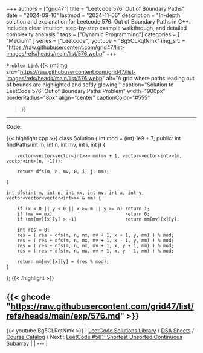 
+++
authors = ["grid47"]
title = "Leetcode 576: Out of Boundary Paths"
date = "2024-09-10"
lastmod = "2024-11-06"
description = "In-depth solution and explanation for Leetcode 576: Out of Boundary Paths in C++. Includes clear intuition, step-by-step example walkthrough, and detailed complexity analysis."
tags = ["Dynamic Programming"]
categories = [
    "Medium"
]
series = ["Leetcode"]
youtube = "Bg5CLRqtNmk"
img_src = "https://raw.githubusercontent.com/grid47/list-images/refs/heads/main/list/576.webp"
+++



[`Problem Link`](https://leetcode.com/problems/out-of-boundary-paths/description/)
{{< rmtimg 
    src="https://raw.githubusercontent.com/grid47/list-images/refs/heads/main/list/576.webp" 
    alt="A grid where paths leading out of bounds are highlighted and softly glowing."
    caption="Solution to LeetCode 576: Out of Boundary Paths Problem"
    width="900px"
    borderRadius="8px"
    align="center" 
    captionColor="#555"
>}}
---
**Code:**

{{< highlight cpp >}}
class Solution {
    int mod = (int) 1e9 + 7;
public:
    int findPaths(int m, int n, int mv, int i, int j) {
        
        vector<vector<vector<int>>> mm(mv + 1, vector<vector<int>>(m, vector<int>(n, -1)));
        
        return dfs(m, n, mv, 0, i, j, mm);
        
    }
    
    int dfs(int m, int n, int mx, int mv, int x, int y, vector<vector<vector<int>>> & mm) {

        if (x < 0 || y < 0 || x >= m || y >= n) return 1;
        if (mv == mx)                           return 0;
        if (mm[mv][x][y] > -1)                  return mm[mv][x][y];

        int res = 0;
        res = ( res + dfs(m, n, mx, mv + 1, x + 1, y, mm) ) % mod;
        res = ( res + dfs(m, n, mx, mv + 1, x - 1, y, mm) ) % mod;
        res = ( res + dfs(m, n, mx, mv + 1, x, y + 1, mm) ) % mod;
        res = ( res + dfs(m, n, mx, mv + 1, x, y - 1, mm) ) % mod;

        return mm[mv][x][y] = (res % mod);
    }
};
{{< /highlight >}}

{{< ghcode "https://raw.githubusercontent.com/grid47/list/refs/heads/main/exp/576.md" >}}
---
{{< youtube Bg5CLRqtNmk >}}
| [LeetCode Solutions Library](https://grid47.xyz/leetcode/) / [DSA Sheets](https://grid47.xyz/sheets/) / [Course Catalog](https://grid47.xyz/courses/) / Next : [LeetCode #581: Shortest Unsorted Continuous Subarray](https://grid47.xyz/leetcode/solution-581-shortest-unsorted-continuous-subarray/) |
| --- |
